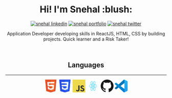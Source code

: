 <p>
    <h1 align="center">
        <strong>Hi! I'm Snehal :blush:</strong>
    </h1>
<p>
<p align="center">
    <a href="https://www.linkedin.com/in/snehalparate17/" target="_blank"><img src="https://img.shields.io/badge/LinkedIn-blue?style=for-the-badge&logo=linkedin" alt="snehal linkedin" /></a>
    <a href="https://snehal1791.github.io/portfolio/" target="_blank"><img src="https://img.shields.io/badge/%20-Portfolio-%236C0B80?style=for-the-badge" alt="snehal portfolio" /></a>
    <a href="https://twitter.com/sne_hal_p" target="_blank"><img src="https://img.shields.io/badge/Twitter-1D9BF0?style=for-the-badge&logo=twitter&logoColor=white" alt="snehal twitter" /></a>
</p>

<p align="center"> Application Developer developing skills in ReactJS, HTML, CSS by building projects. Quick learner and a Risk Taker!</p>
<br/>
<p>
    <h2 align="center">
        <strong>Languages</strong>
    </h2>
    <hr/>
    <p align="center">
    <a href="https://developer.mozilla.org/en-US/docs/Glossary/HTML5"><img alt="html5 logo" src="HTML5_Badge.svg" width="40" height="40"/></a>
    <a href="https://developer.mozilla.org/en-US/docs/Web/CSS"><img alt="CSS3 logo" src="CSS3_logo.svg" width="40" height="40"/></a>
    <a href="https://www.javascript.com/"><img alt="JavaScript logo" src="js_logo.svg" width="40" height="40"/></a>
    <a href="https://reactjs.org/"><img alt="React logo" src="React_logo.svg" width="40" height="40"/></a>
    <a href="https://github.com/snehal1791"><img alt=GitHub logo" src="GitHub-Mark-64px.png" width="40" height="40"/></a>
    <a href="https://code.visualstudio.com/"><img alt="Visual Studio Code logo" src="vscode.svg" width="40" height="40"/></a>
    </p>
<p>
<!-- <br/>
<p>
    <h2 align="center">
        <strong>More About Me</strong>
    </h2>
    <hr />
    <p align="center">sadaffffffffffffffffffffffffffffffffffffffffffffffffffffffffffffffffff</p>
    <p align="center">sadaffffffffffffffffffffffffffffffffffffffffffffffffffffffffffffffffff</p>
    <h3 align="center">Skills</h3>
    <h3 align="center">Interests</h3>
    <h3 align="center">In My Next Opportunity</h3>
<p>
<br/>
<p>
    <h2 align="center">Projects</p>
</p> -->
